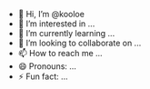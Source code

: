 - 👋 Hi, I’m @kooloe
- 👀 I’m interested in ...
- 🌱 I’m currently learning ...
- 💞️ I’m looking to collaborate on ...
- 📫 How to reach me ...
- 😄 Pronouns: ...
- ⚡ Fun fact: ...

<!---
kooloe/kooloe is a ✨ special ✨ repository because its `README.md` (this file) appears on your GitHub profile.
You can click the Preview link to take a look at your changes.
--->

